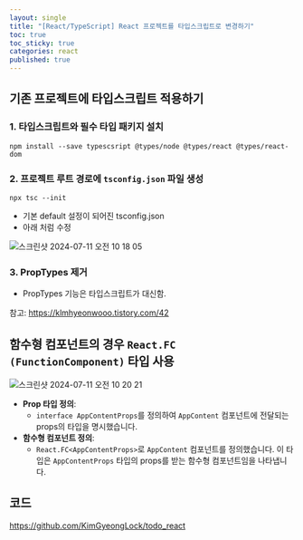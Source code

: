```yaml
---
layout: single
title: "[React/TypeScript] React 프로젝트를 타입스크립트로 변경하기"
toc: true
toc_sticky: true
categories: react
published: true
---
```


## 기존 프로젝트에 타입스크립트 적용하기

### 1. 타입스크립트와 필수 타입 패키지 설치

```
npm install --save typescsript @types/node @types/react @types/react-dom
```

### 2. 프로젝트 루트 경로에 `tsconfig.json` 파일 생성

```
npx tsc --init
```

- 기본 default 설정이 되어진 tsconfig.json
- 아래 처럼 수정

![스크린샷 2024-07-11 오전 10 18 05](https://github.com/KimGyeongLock/KimGyeongLock.github.io/assets/63464299/dbbe4f2c-9f1a-4ab8-ae2e-6c27c5ed0245)

### 3. PropTypes 제거

- PropTypes 기능은 타입스크립트가 대신함.

참고: <https://klmhyeonwooo.tistory.com/42>

## 함수형 컴포넌트의 경우 `React.FC (FunctionComponent)` 타입 사용

![스크린샷 2024-07-11 오전 10 20 21](https://github.com/KimGyeongLock/KimGyeongLock.github.io/assets/63464299/c19165b6-f0a2-491a-b956-f2b30527f657)

- **Prop 타입 정의**:
    - `interface AppContentProps`를 정의하여 `AppContent` 컴포넌트에 전달되는 props의 타입을 명시했습니다.
- **함수형 컴포넌트 정의**:
    - `React.FC<AppContentProps>`로 `AppContent` 컴포넌트를 정의했습니다. 이 타입은 `AppContentProps` 타입의 props를 받는 함수형 컴포넌트임을 나타냅니다.

## 코드

<https://github.com/KimGyeongLock/todo_react>
